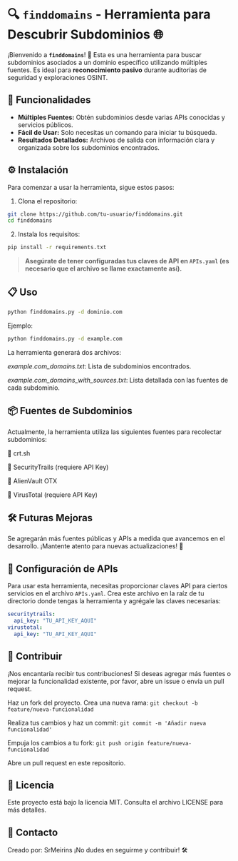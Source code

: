 # 🔍 `finddomains` - Herramienta para Descubrir Subdominios 🌐

¡Bienvenido a **`finddomains`**! 🎉 Esta es una herramienta para buscar subdominios asociados a un dominio específico utilizando múltiples fuentes. Es ideal para **reconocimiento pasivo** durante auditorías de seguridad y exploraciones OSINT.

## 🚀 Funcionalidades

- **Múltiples Fuentes:** Obtén subdominios desde varias APIs conocidas y servicios públicos.
- **Fácil de Usar:** Solo necesitas un comando para iniciar tu búsqueda.
- **Resultados Detallados:** Archivos de salida con información clara y organizada sobre los subdominios encontrados.

## ⚙️ Instalación

Para comenzar a usar la herramienta, sigue estos pasos:

1. Clona el repositorio:
```bash
git clone https://github.com/tu-usuario/finddomains.git
cd finddomains
```
2. Instala los requisitos:

```bash
pip install -r requirements.txt
```

> **Asegúrate de tener configuradas tus claves de API en `APIs.yaml` (es necesario que el archivo se llame exactamente así).**

## 📋 Uso
```bash
python finddomains.py -d dominio.com
```
Ejemplo:

```bash
python finddomains.py -d example.com
```
La herramienta generará dos archivos:

*example.com_domains.txt*: Lista de subdominios encontrados.

*example.com_domains_with_sources.txt*: Lista detallada con las fuentes de cada subdominio.

## 📦 Fuentes de Subdominios

Actualmente, la herramienta utiliza las siguientes fuentes para recolectar subdominios:

🔹 crt.sh

🔹 SecurityTrails (requiere API Key)

🔹 AlienVault OTX

🔹 VirusTotal (requiere API Key)


## 🛠 Futuras Mejoras

Se agregarán más fuentes públicas y APIs a medida que avancemos en el desarrollo. ¡Mantente atento para nuevas actualizaciones! 🚀

## 📄 Configuración de APIs

Para usar esta herramienta, necesitas proporcionar claves API para ciertos servicios en el archivo `APIs.yaml`. Crea este archivo en la raíz de tu directorio donde tengas la herramienta y agrégale las claves necesarias:

```yaml
securitytrails:
  api_key: "TU_API_KEY_AQUI"
virustotal:
  api_key: "TU_API_KEY_AQUI"
```

## 📝 Contribuir
¡Nos encantaría recibir tus contribuciones! Si deseas agregar más fuentes o mejorar la funcionalidad existente, por favor, abre un issue o envía un pull request.

Haz un fork del proyecto.
Crea una nueva rama: `git checkout -b feature/nueva-funcionalidad`

Realiza tus cambios y haz un commit: `git commit -m 'Añadir nueva funcionalidad'`

Empuja los cambios a tu fork: `git push origin feature/nueva-funcionalidad`

Abre un pull request en este repositorio.


## 📜 Licencia
Este proyecto está bajo la licencia MIT. Consulta el archivo LICENSE para más detalles.

## 💬 Contacto
Creado por: SrMeirins
¡No dudes en seguirme y contribuir! 🛠
